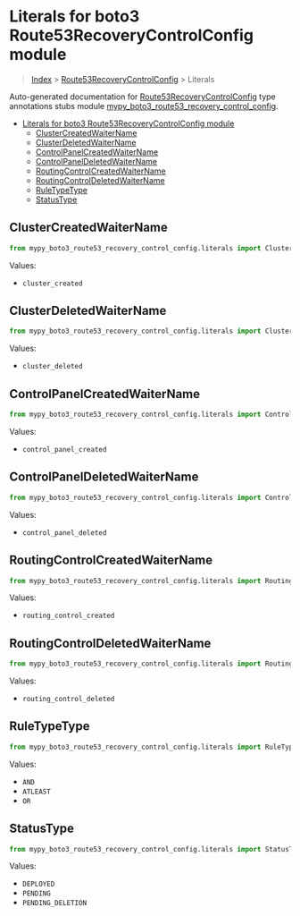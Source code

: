 # Literals for boto3 Route53RecoveryControlConfig module

> [Index](..) > [Route53RecoveryControlConfig](.) > Literals

Auto-generated documentation for
[Route53RecoveryControlConfig](https://boto3.amazonaws.com/v1/documentation/api/latest/reference/services/route53-recovery-control-config.html#Route53RecoveryControlConfig)
type annotations stubs module
[mypy_boto3_route53_recovery_control_config](https://pypi.org/project/mypy-boto3-route53-recovery-control-config/).

- [Literals for boto3 Route53RecoveryControlConfig module](#literals-for-boto3-route53recoverycontrolconfig-module)
  - [ClusterCreatedWaiterName](#clustercreatedwaitername)
  - [ClusterDeletedWaiterName](#clusterdeletedwaitername)
  - [ControlPanelCreatedWaiterName](#controlpanelcreatedwaitername)
  - [ControlPanelDeletedWaiterName](#controlpaneldeletedwaitername)
  - [RoutingControlCreatedWaiterName](#routingcontrolcreatedwaitername)
  - [RoutingControlDeletedWaiterName](#routingcontroldeletedwaitername)
  - [RuleTypeType](#ruletypetype)
  - [StatusType](#statustype)

## ClusterCreatedWaiterName

```python
from mypy_boto3_route53_recovery_control_config.literals import ClusterCreatedWaiterName
```

Values:

- `cluster_created`

## ClusterDeletedWaiterName

```python
from mypy_boto3_route53_recovery_control_config.literals import ClusterDeletedWaiterName
```

Values:

- `cluster_deleted`

## ControlPanelCreatedWaiterName

```python
from mypy_boto3_route53_recovery_control_config.literals import ControlPanelCreatedWaiterName
```

Values:

- `control_panel_created`

## ControlPanelDeletedWaiterName

```python
from mypy_boto3_route53_recovery_control_config.literals import ControlPanelDeletedWaiterName
```

Values:

- `control_panel_deleted`

## RoutingControlCreatedWaiterName

```python
from mypy_boto3_route53_recovery_control_config.literals import RoutingControlCreatedWaiterName
```

Values:

- `routing_control_created`

## RoutingControlDeletedWaiterName

```python
from mypy_boto3_route53_recovery_control_config.literals import RoutingControlDeletedWaiterName
```

Values:

- `routing_control_deleted`

## RuleTypeType

```python
from mypy_boto3_route53_recovery_control_config.literals import RuleTypeType
```

Values:

- `AND`
- `ATLEAST`
- `OR`

## StatusType

```python
from mypy_boto3_route53_recovery_control_config.literals import StatusType
```

Values:

- `DEPLOYED`
- `PENDING`
- `PENDING_DELETION`
